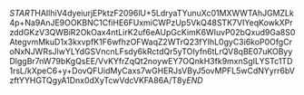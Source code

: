 $START$HAIlhiV4dyeiurjEPktzF2096lU+5LdryaTYunuXc01MXWWTAhJGMZLk4p+Na9AnJE9OOKBNC1CfiHE6FUxmiCWPzUp5VkQ48STK7VIYeqKowkXPrzddGKzV3QWBiR2OkOax4ntLirK2uf6eAUpGcKimK6WIuvP02bQxud9Ga8S0AtegvmMkuD1x3kxvpfK1F6wfhzOFWaqZ2WTrQ23fYIhL0gyC3i6koP0OfgCroNxNJWRsJlwYLYdGSVncnLFsdy6kRctdQr5yTOIyfn6tLrQV8qBE07uKOByyDlggBr7nW79bKgQsEE/VvKYfrZqQt2noywEY7OQnkH3fk9mxnSgILYSTc1TD1rsL/kXpeC6+y+DovQFUidMyCaxs7wGHERJsVByJ5ovMPFL5wCdNYyrr6bVzftYYHGTQgyA1Dnx0dXyTcwVdcVKFA86A/T8y$END$